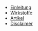 - [Einleitung](docs/einleitung)
- [Wirkstoffe](docs/wirkstoffe)
- [Artikel](docs/artikel)
- [Disclaimer](LICENSE)
